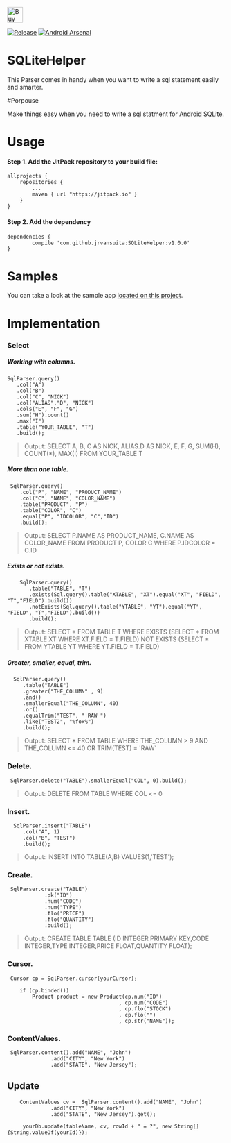 
 <a href='https://ko-fi.com/A406JCM' target='_blank'><img height='36' style='border:0px;height:36px;' src='https://az743702.vo.msecnd.net/cdn/kofi4.png?v=f' border='0' alt='Buy Me a Coffee at ko-fi.com' /></a>


[![Release](https://jitpack.io/v/jrvansuita/SQLiteHelper.svg)](https://jitpack.io/#jrvansuita/SQLiteHelper)
[![Android Arsenal](https://img.shields.io/badge/Android%20Arsenal-SQLiteParser-green.svg?style=true)](https://android-arsenal.com/details/1/4565)

# SQLiteHelper 
This Parser comes in handy when you want to write a sql statement easily and smarter.

#Porpouse

Make things easy when you need to write a sql statment for Android SQLite.

# Usage

#### Step 1. Add the JitPack repository to your build file:

    allprojects {
		repositories {
			...
			maven { url "https://jitpack.io" }
		}
	}

#### Step 2. Add the dependency

    dependencies {
	        compile 'com.github.jrvansuita:SQLiteHelper:v1.0.0'
	}

# Samples
 You can take a look at the sample app [located on this project](/app/).

# Implementation

### Select

##### Working with columns.   

    SqlParser.query()
       .col("A")
       .col("B")
       .col("C", "NICK")
       .col("ALIAS","D", "NICK")
       .cols("E", "F", "G")
       .sum("H").count()
       .max("I")
       .table("YOUR_TABLE", "T")
       .build();

   > Output: SELECT A, B, C AS NICK, ALIAS.D AS NICK, E, F, G, SUM(H), COUNT(*), MAX(I) FROM  YOUR_TABLE T


##### More than one table.   

     SqlParser.query()
        .col("P", "NAME", "PRODUCT_NAME")
        .col("C", "NAME", "COLOR_NAME")
        .table("PRODUCT", "P")
        .table("COLOR", "C")
        .equal("P", "IDCOLOR", "C","ID")
        .build();

  > Output: SELECT P.NAME AS PRODUCT_NAME, C.NAME AS COLOR_NAME FROM PRODUCT P, COLOR C WHERE P.IDCOLOR = C.ID


##### Exists or not exists.   
   
        SqlParser.query()
           .table("TABLE", "T")
           .exists(Sql.query().table("XTABLE", "XT").equal("XT", "FIELD", "T","FIELD").build())
           .notExists(Sql.query().table("YTABLE", "YT").equal("YT", "FIELD", "T","FIELD").build())
           .build();
  
  > Output: SELECT  *  FROM  TABLE T WHERE  EXISTS (SELECT  *  FROM  XTABLE XT WHERE XT.FIELD = T.FIELD) NOT EXISTS (SELECT  *  FROM  YTABLE YT WHERE YT.FIELD = T.FIELD)
  
  
##### Greater, smaller, equal, trim.   
  
      SqlParser.query()
         .table("TABLE")
         .greater("THE_COLUMN" , 9)
         .and()
         .smallerEqual("THE_COLUMN", 40)
         .or()
         .equalTrim("TEST", " RAW ")
         .like("TEST2", "%fox%")
         .build();
       
   > Output: SELECT  *  FROM  TABLE WHERE THE_COLUMN > 9 AND THE_COLUMN <= 40 OR TRIM(TEST) = 'RAW'
       
### Delete.

     SqlParser.delete("TABLE").smallerEqual("COL", 0).build();     
     
   > Output: DELETE FROM TABLE WHERE COL <= 0
   
### Insert.
   
      SqlParser.insert("TABLE")
         .col("A", 1)
         .col("B", "TEST")
         .build();

> Output: INSERT INTO TABLE(A,B) VALUES(1,'TEST');
         
### Create.

     SqlParser.create("TABLE")
                .pk("ID")
                .num("CODE")
                .num("TYPE")
                .flo("PRICE")
                .flo("QUANTITY")
                .build();
                
  > Output: CREATE TABLE TABLE (ID INTEGER PRIMARY KEY,CODE INTEGER,TYPE INTEGER,PRICE FLOAT,QUANTITY FLOAT);

         
### Cursor.

     Cursor cp = SqlParser.cursor(yourCursor);

        if (cp.binded()) 
            Product product = new Product(cp.num("ID")
                                        , cp.num("CODE")
                                        , cp.flo("STOCK")
                                        , cp.flo("")
                                        , cp.str("NAME"));
                                        
                                        
### ContentValues.
       
	 SqlParser.content().add("NAME", "John")
		          .add("CITY", "New York")
        		  .add("STATE", "New Jersey");
        		  
## Update

        ContentValues cv =  SqlParser.content().add("NAME", "John")
		          .add("CITY", "New York")
        		  .add("STATE", "New Jersey").get();

         yourDb.update(tableName, cv, rowId + " = ?", new String[]{String.valueOf(yourId)});


